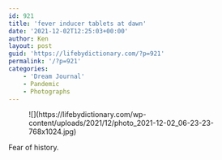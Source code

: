 ```yaml
---
id: 921
title: 'fever inducer tablets at dawn'
date: '2021-12-02T12:25:03+00:00'
author: Ken
layout: post
guid: 'https://lifebydictionary.com/?p=921'
permalink: '/?p=921'
categories:
    - 'Dream Journal'
    - Pandemic
    - Photographs
---
```


<figure class="wp-block-image size-large">![](https://lifebydictionary.com/wp-content/uploads/2021/12/photo_2021-12-02_06-23-23-768x1024.jpg)</figure>Fear of history.